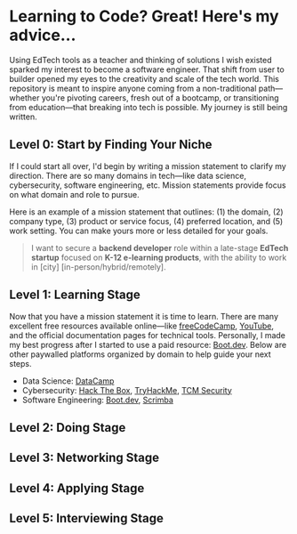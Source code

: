 # Learning to Code? Great! Here's my advice...

Using EdTech tools as a teacher and thinking of solutions I wish existed sparked my interest to become a software engineer. That shift from user to builder opened my eyes to the creativity and scale of the tech world. This repository is meant to inspire anyone coming from a non-traditional path—whether you're pivoting careers, fresh out of a bootcamp, or transitioning from education—that breaking into tech is possible. My journey is still being written.

## Level 0: Start by Finding Your Niche

If I could start all over, I'd begin by writing a mission statement to clarify my direction. There are so many domains in tech—like data science, cybersecurity, software engineering, etc. Mission statements provide focus on what domain and role to pursue.

Here is an example of a mission statement that outlines: (1) the domain, (2) company type, (3) product or service focus, (4) preferred location, and (5) work setting. You can make yours more or less detailed for your goals.

> I want to secure a **backend developer** role within a late-stage **EdTech startup** focused on **K-12 e-learning products**, with the ability to work in [city] [in-person/hybrid/remotely].

## Level 1: Learning Stage

Now that you have a mission statement it is time to learn. There are many excellent free resources available online—like [freeCodeCamp](https://www.freecodecamp.org/), [YouTube](https://www.youtube.com/), and the official documentation pages for technical tools. Personally, I made my best progress after I started to use a paid resource: [Boot.dev](https://www.boot.dev/). Below are other paywalled platforms organized by domain to help guide your next steps.

* Data Science: [DataCamp](https://www.datacamp.com/)
* Cybersecurity: [Hack The Box](https://www.hackthebox.com/), [TryHackMe](https://tryhackme.com/), [TCM Security](https://tcm-sec.com/)
* Software Engineering: [Boot.dev](https://www.boot.dev/), [Scrimba](https://scrimba.com/)

## Level 2: Doing Stage

## Level 3: Networking Stage

## Level 4: Applying Stage

## Level 5: Interviewing Stage
